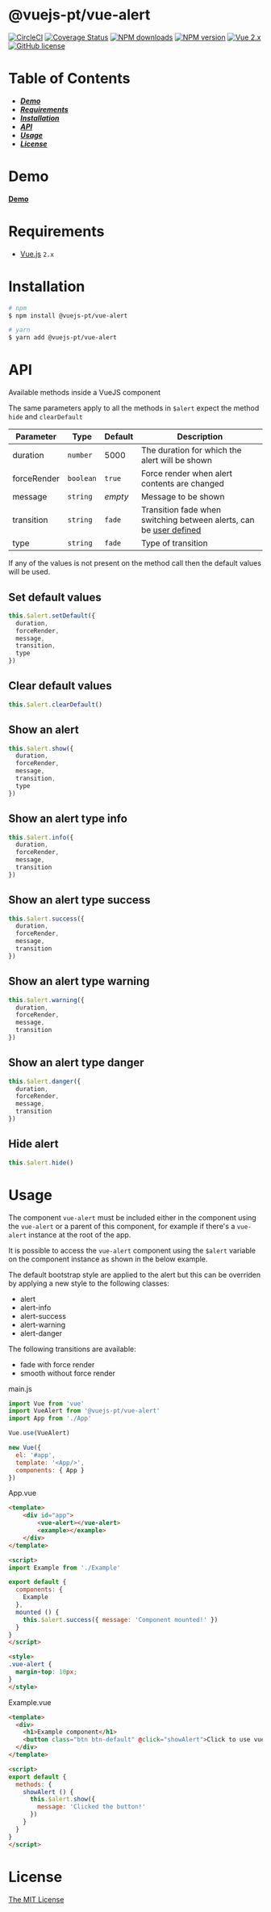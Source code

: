 # @vuejs-pt/vue-alert 
[![CircleCI](https://img.shields.io/circleci/project/github/vuejs-pt/vue-alert.svg)](https://circleci.com/gh/vuejs-pt/vue-alert)
[![Coverage Status](https://img.shields.io/codecov/c/github/vuejs-pt/vue-alert.svg)](https://codecov.io/github/vuejs-pt/vue-alert?branch=master)
[![NPM downloads](https://img.shields.io/npm/dm/@vuejs-pt/vue-alert.svg)](https://www.npmjs.com/package/@vuejs-pt/vue-alert)
[![NPM version](https://img.shields.io/npm/v/@vuejs-pt/vue-alert.svg)](https://www.npmjs.com/package/@vuejs-pt/vue-alert)
[![Vue 2.x](https://img.shields.io/badge/vue-2.x-green.svg)](https://vuejs.org/)
[![GitHub license](https://img.shields.io/badge/license-MIT-blue.svg)](https://raw.githubusercontent.com/vuejs-pt/vue-alert/master/LICENSE)

# Table of Contents
* [___Demo___](#demo)
* [___Requirements___](#requirements)
* [___Installation___](#installation)
* [___API___](#api)
* [___Usage___](#usage)
* [___License___](#license)

# Demo
[__Demo__](https://vuejs-pt.github.io/vue-alert/example/dist/)

# Requirements
- [Vue.js](https://github.com/vuejs/vue) `2.x`  

# Installation
```bash
# npm
$ npm install @vuejs-pt/vue-alert

# yarn
$ yarn add @vuejs-pt/vue-alert
```

# API

Available methods inside a VueJS component

The same parameters apply to all the methods in `$alert` expect the method `hide` and `clearDefault`

Parameter | Type |Default| Description
--------- | ---- | ------|-----------
duration | `number` | 5000 | The duration for which the alert will be shown
forceRender | `boolean` | `true` | Force render when alert contents are changed
message | `string` | _empty_ | Message to be shown
transition | `string` | `fade` | Transition fade when switching between alerts, can be [user defined](https://vuejs.org/v2/guide/transitions.html)
type | `string` | `fade` | Type of transition

If any of the values is not present on the method call then the default values will be used.

## Set default values
```javascript
this.$alert.setDefault({
  duration,
  forceRender,
  message,
  transition,
  type
})
```

## Clear default values
```javascript
this.$alert.clearDefault()
```

## Show an alert
```javascript
this.$alert.show({
  duration,
  forceRender,
  message,
  transition,
  type
})
```

## Show an alert type info
```javascript
this.$alert.info({
  duration,
  forceRender,
  message,
  transition
})
```

## Show an alert type success
```javascript
this.$alert.success({
  duration,
  forceRender,
  message,
  transition
})
```

## Show an alert type warning
```javascript
this.$alert.warning({
  duration,
  forceRender,
  message,
  transition
})
```

## Show an alert type danger
```javascript
this.$alert.danger({
  duration,
  forceRender,
  message,
  transition
})
```

## Hide alert
```javascript
this.$alert.hide()
```

# Usage

The component `vue-alert` must be included either in the component using the `vue-alert` or a parent of this component, for example if there's a `vue-alert` instance at the root of the app.

It is possible to access the `vue-alert` component using the `$alert` variable on the component instance as shown in the below example.

The default bootstrap style are applied to the alert but this can be overriden by applying a new style to the following classes:
- alert
- alert-info
- alert-success
- alert-warning
- alert-danger

The following transitions are available:
- fade with force render
- smooth without force render

main.js

```javascript
import Vue from 'vue'
import VueAlert from '@vuejs-pt/vue-alert'
import App from './App'

Vue.use(VueAlert)

new Vue({
  el: '#app',
  template: '<App/>',
  components: { App }
})


```

App.vue

```html
<template>
    <div id="app">
        <vue-alert></vue-alert>
        <example></example>
    </div>
</template>

<script>
import Example from './Example'

export default {
  components: {
    Example
  },
  mounted () {
    this.$alert.success({ message: 'Component mounted!' })
  }
}
</script>

<style>
.vue-alert {
  margin-top: 10px;
}
</style>
```

Example.vue

```html
<template>
  <div>
    <h1>Example component</h1>
    <button class="btn btn-default" @click="showAlert">Click to use vue-alert</button>
  </div>
</template>

<script>
export default {
  methods: {
    showAlert () {
      this.$alert.show({
        message: 'Clicked the button!'
      })
    }
  }
}
</script>
```

# License

[The MIT License](http://opensource.org/licenses/MIT)